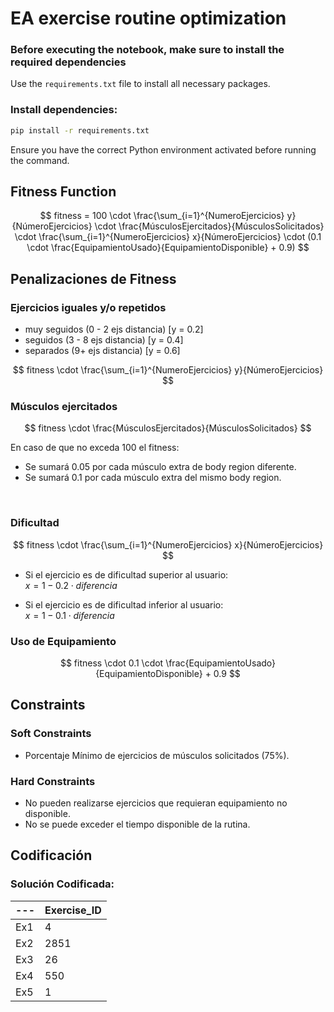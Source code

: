 # EA exercise routine optimization

### Before executing the notebook, make sure to install the required dependencies

Use the `requirements.txt` file to install all necessary packages.

### Install dependencies:

```bash
pip install -r requirements.txt
```

Ensure you have the correct Python environment activated before running the command.

## Fitness Function
$$
fitness = 100 \cdot \frac{\sum_{i=1}^{NumeroEjercicios} y}{NúmeroEjercicios} \cdot \frac{MúsculosEjercitados}{MúsculosSolicitados} \cdot \frac{\sum_{i=1}^{NumeroEjercicios} x}{NúmeroEjercicios} \cdot (0.1 \cdot \frac{EquipamientoUsado}{EquipamientoDisponible} + 0.9)
$$

## Penalizaciones de Fitness

### Ejercicios iguales y/o repetidos
- muy seguidos (0 - 2 ejs distancia) [y = 0.2]  
- seguidos (3 - 8 ejs distancia) [y = 0.4]  
- separados (9+ ejs distancia) [y = 0.6]

$$
fitness \cdot \frac{\sum_{i=1}^{NumeroEjercicios} y}{NúmeroEjercicios}
$$ 

### Músculos ejercitados
$$
fitness \cdot \frac{MúsculosEjercitados}{MúsculosSolicitados}
$$

En caso de que no exceda 100 el fitness:
- Se sumará 0.05 por cada músculo extra de body region diferente.
- Se sumará 0.1 por cada músculo extra del mismo body region.
<br>

### Dificultad
$$
fitness \cdot \frac{\sum_{i=1}^{NumeroEjercicios} x}{NúmeroEjercicios}
$$  

- Si el ejercicio es de dificultad superior al usuario:  
$x = 1 - 0.2 \cdot diferencia$  

- Si el ejercicio es de dificultad inferior al usuario:  
$x = 1 - 0.1 \cdot diferencia$

### Uso de Equipamiento
$$
fitness \cdot 0.1 \cdot \frac{EquipamientoUsado}{EquipamientoDisponible} + 0.9
$$ 

## Constraints

### Soft Constraints
- Porcentaje Mínimo de ejercicios de músculos solicitados (75%).

### Hard Constraints
- No pueden realizarse ejercicios que requieran equipamiento no disponible.
- No se puede exceder el tiempo disponible de la rutina.



## Codificación

### Solución Codificada:
| --- | Exercise_ID |
|----------|----------|
| Ex1   | 4   |
| Ex2   | 2851   |
| Ex3   | 26   |
| Ex4   | 550   |
| Ex5   | 1   |
